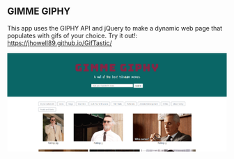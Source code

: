 ## GIMME GIPHY

This app uses the GIPHY API and jQuery to make a dynamic web page that populates with gifs of your choice.
Try it out!: https://jhowell89.github.io/GifTastic/

<p><a target="_blank" rel="noopener noreferrer" href=""><img src="https://github.com/jhowell89/GifTastic/blob/master/assets/images/giphy.png" alt="" style="max-width:100%;"></a></p>
